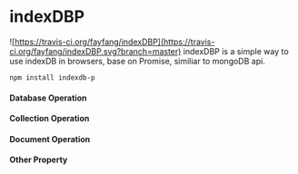 # indexDBP
![https://travis-ci.org/fayfang/indexDBP](https://travis-ci.org/fayfang/indexDBP.svg?branch=master)
indexDBP is a simple way to use indexDB in browsers, base on Promise, similiar to mongoDB api.

```npm install indexdb-p``` 

#### Database Operation


#### Collection Operation


#### Document Operation


#### Other Property



